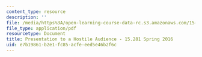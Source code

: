 ```yaml
---
content_type: resource
description: ''
file: /media/https%3A/open-learning-course-data-rc.s3.amazonaws.com/15-281-advanced-communication-for-leaders-spring-2016/e7b19861b2e1fc85acfeeed5e46b2f6c_MIT15_281S16_Audience.pdf
file_type: application/pdf
resourcetype: Document
title: Presentation to a Hostile Audience - 15.281 Spring 2016
uid: e7b19861-b2e1-fc85-acfe-eed5e46b2f6c
---
```

